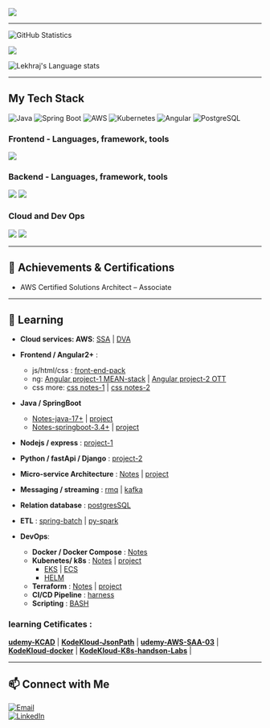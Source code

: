 ![](https://komarev.com/ghpvc/?username=lekhrajdinkar)  

---

![GitHub Statistics](https://github-readme-stats.vercel.app/api?username=lekhrajdinkar&show_icons=true&theme=light) 

![](https://github-readme-streak-stats.herokuapp.com?user=lekhrajdinkar&theme=light)

![Lekhraj's Language stats](https://github-readme-stats-eight-theta.vercel.app/api/top-langs/?username=lekhrajdinkar&layout=compact&langs_count=8&hide_border=true&theme=light&hide=Jupyter%20Notebook,HTML)

---
## My Tech Stack  
![Java](https://img.shields.io/badge/Java-ED8B00?style=for-the-badge&logo=java&logoColor=white)
![Spring Boot](https://img.shields.io/badge/Spring_Boot-6DB33F?style=for-the-badge&logo=spring-boot&logoColor=white)
![AWS](https://img.shields.io/badge/AWS-232F3E?style=for-the-badge&logo=amazon-aws&logoColor=white)
![Kubernetes](https://img.shields.io/badge/Kubernetes-326CE5?style=for-the-badge&logo=kubernetes&logoColor=white)
![Angular](https://img.shields.io/badge/Angular-DD0031?style=for-the-badge&logo=angular&logoColor=white)
![PostgreSQL](https://img.shields.io/badge/PostgreSQL-316192?style=for-the-badge&logo=postgresql&logoColor=white)


### Frontend - Languages, framework, tools
<img src="https://skillicons.dev/icons?i=angular,ts,css,html,js,redux,rxjs,npm,nodejs&theme=light" />

### Backend - Languages, framework, tools
<img src="https://skillicons.dev/icons?i=java,spring,hibernate,python,django,nodejs,maven,postgres&theme=light" />  
<img src="https://skillicons.dev/icons?i=eclipse,idea,pycharm,vscode,postman,kafka,rabbitmq&theme=light" />

### Cloud and Dev Ops
<img src="https://skillicons.dev/icons?i=aws,terraform&theme=light" />
<img src="https://skillicons.dev/icons?i=docker,kubernetes,git,github,linux,bash&theme=light" />

---
## 🏅 Achievements & Certifications  
- AWS Certified Solutions Architect – Associate


---
## 🌱 Learning 
- **Cloud services: AWS**: [SSA](https://github.com/lekhrajdinkar/02-backend-java-spring/tree/main/01_aws) | [DVA](https://github.com/lekhrajdinkar/02-backend-java-spring/blob/main/01_aws/00_DVA-C02/01_all-services_for_DVA.md)
  
- **Frontend / Angular2+** :
    - js/html/css : [front-end-pack](https://github.com/lekhrajdinkar/01-front-end-pack)
    - ng: [Angular project-1 MEAN-stack](https://github.com/lekhrajdinkar/01-Frontend-MEAN-stack) | [Angular project-2 OTT](https://github.com/lekhrajdinkar/99-project-01-OTT-ng)
    - css more: [css notes-1](https://github.com/lekhrajdinkar/Notes-HTML5-CSS3/tree/master/NOTES-CSS) | [css notes-2](https://github.com/lekhrajdinkar/Notes-HTML5-CSS3/tree/master/NOTES)
      
- **Java / SpringBoot**
  - [Notes-java-17+](https://github.com/lekhrajdinkar/02-Java17/tree/main/Notes) | [project](https://github.com/lekhrajdinkar/02-Java17)
  - [Notes-springboot-3.4+](https://github.com/lekhrajdinkar/02-backend-java-spring/tree/main/00_Springboot) | [project](https://github.com/lekhrajdinkar/02-backend-java-spring/tree/main/src/main/java/com/lekhraj/java/spring)
    
- **Nodejs / express** : [project-1](https://github.com/lekhrajdinkar/02-Backend-API-NodeJS)

- **Python / fastApi / Django** : [project-2](https://github.com/lekhrajdinkar/02-Backend-Python)
  
- **Micro-service Architecture** : [Notes](https://github.com/lekhrajdinkar/03-spring-cloud-v2/tree/main/Notes) | [project](https://github.com/lekhrajdinkar/03-spring-cloud-v2)
- **Messaging / streaming** : [rmq](https://github.com/lekhrajdinkar/02-backend-java-spring/blob/main/06_messaging/rmq/06_Messaging_rabbitMQ.md) | [kafka](https://github.com/lekhrajdinkar/02-backend-java-spring/tree/main/06_messaging/kakfa)

- **Relation database** : [postgresSQL](https://github.com/lekhrajdinkar/02-backend-java-spring/tree/main/08_Database/01_rdbms)
- **ETL** : [spring-batch](https://github.com/lekhrajdinkar/02-backend-java-spring/tree/main/09_ETL/01_spring-batch) | [py-spark](https://github.com/lekhrajdinkar/02-backend-java-spring/tree/main/09_ETL/02_py-spark)

- **DevOps**:
  - **Docker / Docker Compose** : [Notes](https://github.com/lekhrajdinkar/02-backend-java-spring/tree/main/02_docker)
  - **Kubenetes/ k8s** : [Notes](https://github.com/lekhrajdinkar/02-backend-java-spring/tree/main/03_Kubernetes) | [project](https://github.com/lekhrajdinkar/02-backend-java-spring/tree/main/03_Kubernetes/00_project)
    - [EKS](https://github.com/lekhrajdinkar/02-backend-java-spring/tree/main/03_Kubernetes/04_EKS) | [ECS](https://github.com/lekhrajdinkar/02-backend-java-spring/tree/main/03_Kubernetes/03_ECS)
    - [HELM](https://github.com/lekhrajdinkar/02-backend-java-spring/tree/main/03_Kubernetes/05_helm)
  - **Terraform** : [Notes](https://github.com/lekhrajdinkar/02-backend-java-spring/tree/main/04_terraform) | [project](https://github.com/lekhrajdinkar/02-backend-java-spring/tree/main/04_terraform/project/aws-config-maps)
  - **CI/CD Pipeline** : [harness](https://github.com/lekhrajdinkar/02-backend-java-spring/tree/main/05_harness)
  - **Scripting** : [BASH](https://github.com/lekhrajdinkar/02-backend-java-spring/tree/main/07_scripting/bash_script)

### learning Cetificates :
**[udemy-KCAD](https://www.udemy.com/certificate/UC-feee838c-bd35-435c-a3b5-bb2d7d6f5b5a/)** |
**[KodeKloud-JsonPath](https://learn.kodekloud.com/user/certificate/2DF185C3E1F4-2DF17FDC0A56-2DF17F90D14C)** |
**[udemy-AWS-SAA-03](https://www.udemy.com/certificate/UC-20929e5d-c26f-4861-bad8-c14d5efc7824/)** |
**[KodeKloud-docker](https://learn.kodekloud.com/user/certificate/2DF185C3E1F4-2DF17FCD1698-2DF17F90D14C)** |
**[KodeKloud-K8s-handson-Labs](https://learn.kodekloud.com/user/certificate/2DF185C3E1F4-2EE5E6FA0A85-2DF17F90D14C)** |

---
## 📫 Connect with Me  
[![Email](https://img.shields.io/badge/Email-D14836?style=for-the-badge&logo=gmail&logoColor=white)](mailto:lekhrajdinkarus@gmail.com)  
[![LinkedIn](https://img.shields.io/badge/LinkedIn-0A66C2?style=for-the-badge&logo=linkedin&logoColor=white)](https://www.linkedin.com/in/lekhraj-dinkar-25872140/)  
  
